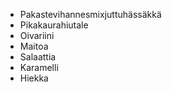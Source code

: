 - Pakastevihannesmixjuttuhässäkkä
- Pikakaurahiutale
- Oivariini
- Maitoa
- Salaattia
- Karamelli
- Hiekka